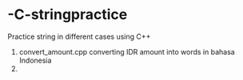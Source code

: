 # -C-stringpractice
Practice string in different cases using C++

1. convert_amount.cpp
   converting IDR amount into words in bahasa Indonesia
3. 
